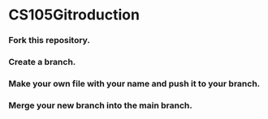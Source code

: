 # CS105Gitroduction
### Fork this repository.
### Create a branch.
### Make your own file with your name and push it to your branch.
### Merge your new branch into the main branch.
